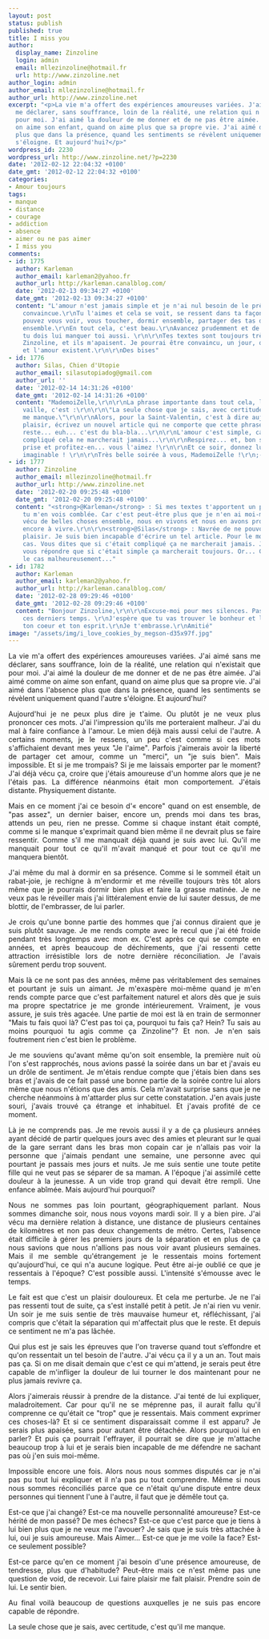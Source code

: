 ```yaml
---
layout: post
status: publish
published: true
title: I miss you
author:
  display_name: Zinzoline
  login: admin
  email: mllezinzoline@hotmail.fr
  url: http://www.zinzoline.net
author_login: admin
author_email: mllezinzoline@hotmail.fr
author_url: http://www.zinzoline.net
excerpt: "<p>La vie m'a offert des expériences amoureuses variées. J'ai aimé sans
  me déclarer, sans souffrance, loin de la réalité, une relation qui n'existait que
  pour moi. J'ai aimé la douleur de me donner et de ne pas être aimée. J'ai aimé comme
  on aime son enfant, quand on aime plus que sa propre vie. J'ai aimé dans l'absence
  plus que dans la présence, quand les sentiments se révèlent uniquement quand l'autre
  s'éloigne. Et aujourd'hui?</p>"
wordpress_id: 2230
wordpress_url: http://www.zinzoline.net/?p=2230
date: '2012-02-12 22:04:32 +0100'
date_gmt: '2012-02-12 22:04:32 +0100'
categories:
- Amour toujours
tags:
- manque
- distance
- courage
- addiction
- absence
- aimer ou ne pas aimer
- I miss you
comments:
- id: 1775
  author: Karleman
  author_email: karleman2@yahoo.fr
  author_url: http://karleman.canalblog.com/
  date: '2012-02-13 09:34:27 +0100'
  date_gmt: '2012-02-13 09:34:27 +0100'
  content: "L'amour n'est jamais simple et je n'ai nul besoin de le prêcher à une
    convaincue.\r\nTu l'aimes et cela se voit, se ressent dans ta façon de l'écrire.\r\nVous
    pouvez vous voir, vous toucher, dormir ensemble, partager des tas d'activités
    ensemble.\r\nEn tout cela, c'est beau.\r\nAvancez prudemment et de toute façon,
    tu dois lui manquer toi aussi. \r\n\r\nTes textes sont toujours très beaux, chère
    Zinzoline, et ils m'apaisent. Je pourrai être convaincu, un jour, que le bonheur
    et l'amour existent.\r\n\r\nDes bises"
- id: 1776
  author: Silas, Chien d'Utopie
  author_email: silasutopiadog@gmail.com
  author_url: ''
  date: '2012-02-14 14:31:26 +0100'
  date_gmt: '2012-02-14 14:31:26 +0100'
  content: "MademoiZelle,\r\n\r\nLa phrase importante dans tout cela, la seule qui
    vaille, c'est :\r\n\r\n\"La seule chose que je sais, avec certitude, c’est qu’il
    me manque.\"\r\n\r\nAlors, pour la Saint-Valentin, c'est à dire aujourd'hui, faites-moi
    plaisir, écrivez un nouvel article qui ne comporte que cette phrase-là...\r\n\r\nLe
    reste... euh... c'est du bla-bla...\r\n\r\nL'amour c'est simple, car si c'était
    compliqué cela ne marcherait jamais...\r\n\r\nRespirez... et, bon sang, lâchez
    prise et profitez-en... vous l'aimez !\r\n\r\nEt ce soir, donnez lui tout le plaisir
    imaginable ! \r\n\r\nTrès belle soirée à vous, MademoiZelle !\r\n;-)\r\n\r\nSilas..."
- id: 1777
  author: Zinzoline
  author_email: mllezinzoline@hotmail.fr
  author_url: http://www.zinzoline.net
  date: '2012-02-20 09:25:48 +0100'
  date_gmt: '2012-02-20 09:25:48 +0100'
  content: "<strong>@Karleman</strong> : Si mes textes t'apportent un peu d'espoir,
    tu m'en vois comblée. Car c'est peut-être plus que je n'en ai moi-même. Nous avons
    vécu de belles choses ensemble, nous en vivons et nous en avons probabalement
    encore à vivre.\r\n\r\n<strong>@Silas</strong> : Navrée de ne pouvoir vous faire
    plaisir. Je suis bien incapable d'écrire un tel article. Pour le moment en tout
    cas. Vous dites que si c'était compliqué ça ne marcherait jamais. Je pourrais
    vous répondre que si c'était simple ça marcherait toujours. Or... C'est loin d'être
    le cas malheureusement..."
- id: 1782
  author: Karleman
  author_email: karleman2@yahoo.fr
  author_url: http://karleman.canalblog.com/
  date: '2012-02-28 09:29:46 +0100'
  date_gmt: '2012-02-28 09:29:46 +0100'
  content: "Bonjour Zinzoline,\r\n\r\nExcuse-moi pour mes silences. Pas trop le moral
    ces derniers temps. \r\nJ'espère que tu vas trouver le bonheur et la paix dans
    ton coeur et ton esprit.\r\nJe t'embrasse.\r\nAmitié"
image: "/assets/img/i_love_cookies_by_megson-d35x97f.jpg"
---
```

<p style="text-align: justify;">La vie m'a offert des expériences amoureuses variées. J'ai aimé sans me déclarer, sans souffrance, loin de la réalité, une relation qui n'existait que pour moi. J'ai aimé la douleur de me donner et de ne pas être aimée. J'ai aimé comme on aime son enfant, quand on aime plus que sa propre vie. J'ai aimé dans l'absence plus que dans la présence, quand les sentiments se révèlent uniquement quand l'autre s'éloigne. Et aujourd'hui?<a id="more"></a><a id="more-2230"></a></p>
<p style="text-align: justify;">Aujourd'hui je ne peux plus dire je t'aime. Ou plutôt je ne veux plus prononcer ces mots. J'ai l'impression qu'ils me porteraient malheur. J'ai du mal à faire confiance à l'amour. Le mien déjà mais aussi celui de l'autre. A certains moments, je le ressens, un peu c'est comme si ces mots s'affichaient devant mes yeux "Je l'aime". Parfois j'aimerais avoir la liberté de partager cet amour, comme un "merci", un "je suis bien". Mais impossible. Et si je me trompais? Si je me laissais emporter par le moment? J'ai déjà vécu ça, croire que j'étais amoureuse d'un homme alors que je ne l'étais pas. La différence néanmoins était mon comportement. J'étais distante. Physiquement distante.</p>
<p style="text-align: justify;">Mais en ce moment j'ai ce besoin d'« encore" quand on est ensemble, de "pas assez", un dernier baiser, encore un, prends moi dans tes bras, attends un peu, rien ne presse. Comme si chaque instant était compté, comme si le manque s'exprimait quand bien même il ne devrait plus se faire ressentir. Comme s'il me manquait déjà quand je suis avec lui. Qu'il me manquait pour tout ce qu'il m'avait manqué et pour tout ce qu'il me manquera bientôt.</p>
<p style="text-align: justify;">J'ai même du mal à dormir en sa présence. Comme si le sommeil était un rabat-joie, je rechigne à m'endormir et me réveille toujours très tôt alors même que je pourrais dormir bien plus et faire la grasse matinée. Je ne veux pas le réveiller mais j'ai littéralement envie de lui sauter dessus, de me blottir, de l'embrasser, de lui parler.</p>
<p style="text-align: justify;">Je crois qu'une bonne partie des hommes que j'ai connus diraient que je suis plutôt sauvage. Je me rends compte avec le recul que j'ai été froide pendant très longtemps avec mon ex. C'est après ce qui se compte en années, et après beaucoup de déchirements, que j'ai ressenti cette attraction irrésistible lors de notre dernière réconciliation. Je l'avais sûrement perdu trop souvent.</p>
<p style="text-align: justify;">Mais là ce ne sont pas des années, même pas véritablement des semaines et pourtant je suis un aimant. Je m'exaspère moi-même quand je m'en rends compte parce que c'est parfaitement naturel et alors dès que je suis ma propre spectatrice je me gronde intérieurement. Vraiment, je vous assure, je suis très agacée. Une partie de moi est là en train de sermonner "Mais tu fais quoi là? C'est pas toi ça, pourquoi tu fais ça? Hein? Tu sais au moins pourquoi tu agis comme ça Zinzoline"? Et non. Je n'en sais foutrement rien c'est bien le problème.</p>
<p style="text-align: justify;">Je me souviens qu'avant même qu'on soit ensemble, la première nuit où l'on s'est rapprochés, nous avions passé la soirée dans un bar et j'avais eu un drôle de sentiment. Je m'étais rendue compte que j'étais bien dans ses bras et j'avais de ce fait passé une bonne partie de la soirée contre lui alors même que nous n'étions que des amis. Cela m'avait surprise sans que je ne cherche néanmoins à m'attarder plus sur cette constatation. J'en avais juste souri, j'avais trouvé ça étrange et inhabituel. Et j'avais profité de ce moment.</p>
<p style="text-align: justify;">Là je ne comprends pas. Je me revois aussi il y a de ça plusieurs années ayant décidé de partir quelques jours avec des amies et pleurant sur le quai de la gare serrant dans les bras mon copain car je n'allais pas voir la personne que j'aimais pendant une semaine, une personne avec qui pourtant je passais mes jours et nuits. Je me suis sentie une toute petite fille qui ne veut pas se séparer de sa maman. A l'époque j'ai assimilé cette douleur à la jeunesse. A un vide trop grand qui devait être rempli. Une enfance abîmée. Mais aujourd'hui pourquoi?</p>
<p style="text-align: justify;">Nous ne sommes pas loin pourtant, géographiquement parlant. Nous sommes dimanche soir, nous nous voyons mardi soir. Il y a bien pire. J'ai vécu ma dernière relation à distance, une distance de plusieurs centaines de kilomètres et non pas deux changements de métro. Certes, l'absence était difficile à gérer les premiers jours de la séparation et en plus de ça nous savions que nous n'allions pas nous voir avant plusieurs semaines. Mais il me semble qu'étrangement je le ressentais moins fortement qu'aujourd'hui, ce qui n'a aucune logique. Peut être ai-je oublié ce que je ressentais à l'époque? C'est possible aussi. L'intensité s'émousse avec le temps.</p>
<p style="text-align: justify;">Le fait est que c'est un plaisir douloureux. Et cela me perturbe. Je ne l'ai pas ressenti tout de suite, ça s'est installé petit à petit. Je n'ai rien vu venir. Un soir je me suis sentie de très mauvaise humeur et, réfléchissant, j'ai compris que c'était la séparation qui m'affectait plus que le reste. Et depuis ce sentiment ne m'a pas lâchée.</p>
<p style="text-align: justify;">Qui plus est je sais les épreuves que l'on traverse quand tout s’effondre et qu'on ressentait un tel besoin de l'autre. J'ai vécu ça il y a un an. Tout mais pas ça. Si on me disait demain que c'est ce qui m'attend, je serais peut être capable de m'infliger la douleur de lui tourner le dos maintenant pour ne plus jamais revivre ça.</p>
<p style="text-align: justify;">Alors j'aimerais réussir à prendre de la distance. J'ai tenté de lui expliquer, maladroitement. Car pour qu'il ne se méprenne pas, il aurait fallu qu'il comprenne ce qu'était ce "trop" que je ressentais. Mais comment exprimer ces choses-là? Et si ce sentiment disparaissait comme il est apparu? Je serais plus apaisée, sans pour autant être détachée. Alors pourquoi lui en parler? Et puis ça pourrait l'effrayer, il pourrait se dire que je m'attache beaucoup trop à lui et je serais bien incapable de me défendre ne sachant pas où j'en suis moi-même.</p>
<p style="text-align: justify;">Impossible encore une fois. Alors nous nous sommes disputés car je n'ai pas pu tout lui expliquer et il n'a pas pu tout comprendre. Même si nous nous sommes réconciliés parce que ce n'était qu'une dispute entre deux personnes qui tiennent l'une à l'autre, il faut que je démêle tout ça.</p>
<p style="text-align: justify;">Est-ce que j'ai changé? Est-ce ma nouvelle personnalité amoureuse? Est-ce hérité de mon passé? De mes échecs? Est-ce que c'est parce que je tiens à lui bien plus que je ne veux me l'avouer? Je sais que je suis très attachée à lui, oui je suis amoureuse. Mais Aimer... Est-ce que je me voile la face? Est-ce seulement possible?</p>
<p style="text-align: justify;">Est-ce parce qu'en ce moment j'ai besoin d'une présence amoureuse, de tendresse, plus que d'habitude? Peut-être mais ce n'est même pas une question de void, de recevoir. Lui faire plaisir me fait plaisir. Prendre soin de lui. Le sentir bien.</p>
<p style="text-align: justify;">Au final voilà beaucoup de questions auxquelles je ne suis pas encore capable de répondre.</p>
<p style="text-align: justify;">La seule chose que je sais, avec certitude, c'est qu'il me manque.</p>
<p style="text-align: justify;">
